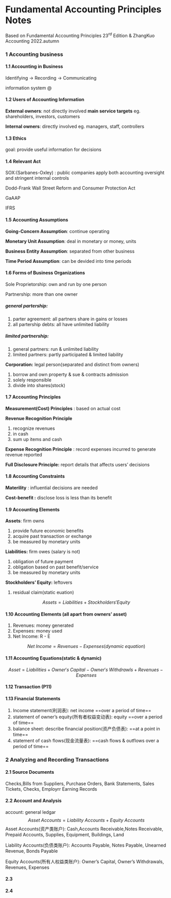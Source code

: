 # Fundamental Accounting Principles Notes

Based on Fundamental Accounting Principles $23^{rd}$ Edition & ZhangKuo Accounting 2022.autumn

### 1 Accounting business

#### 1.1 Accounting in Business

Identifying -> Recording -> Communicating

information system @

#### 1.2 Users of Accounting Information

**External owners**: not directly involved **main service targets** eg. shareholders, investors, customers

**Internal owners**: directly involved eg. managers, staff, controllers

#### 1.3 Ethics

goal: provide useful information for decisions

#### 1.4 Relevant Act

SOX:(Sarbanes-Oxley) : public companies apply both accounting oversight and stringent internal controls

Dodd-Frank Wall Street Reform and Consumer Protection Act

GaAAP

IFRS

#### 1.5 Accounting Assumptions

**Going-Concern Assumption**: continue operating

**Monetary Unit Assumption**: deal in monetary or money, units

**Business Entity Assumption**: separated from other business

**Time Period Assumption**: can be devided into time periods

#### 1.6 Forms of Business Organizations

Sole Proprietorship: own and run by one person

Partnership: more than one owner

##### general partership:

1. parter agreement:  all partners share in gains or losses
2. all partership debts: all have unlimited liability

##### limited partnership:

1. general partners: run & unlimited liability
2. limited partners: partly participated & limited liability 

**Corporation:** legal person(separated and distinct from owners)

1. borrow and own property & sue & contracts admission
2. solely responsible
3. divide into shares(stock)

#### 1.7 Accounting Principles

**Measurement(Cost) Principles** : based on actual cost

**Revenue Recognition Principle** 

1.  recognize revenues
2.  in cash
3. sum up items and cash

**Expense Recognition Principle** : record expenses incurred to generate revenue reported

**Full Disclosure Principle:** report details that affects users’ decisions

#### 1.8 Accounting Constraints

**Materility** : influential decisions are needed

**Cost-benefit :** disclose loss is less than its benefit

#### 1.9 Accounting Elements

**Assets**: firm owns

1. provide future economic benefits
2. acquire past transaction or exchange
3. be measured by monetary units

**Liabilities:** firm owes (salary is not)

1. obligation of future payment
2. obligation based on past benefit/service
3. be measured by monetary units

**Stockholders’ Equity:** leftovers

1. residual claim(static euation)

$$
Assets = Liabilities + Stockholders' Equity
$$

#### 1.10 Accounting Elements (all apart from owners’ asset)

1. Revenues: money generated
2. Expenses: money used
3. Net Income: R - E

$$
Net\;Income = Revenues - Expenses(dynamic\;equation)
$$

#### 1.11 Accounting Equations(static & dynamic)

$$
Asset = Liabilities + Owner's\;Capital - Owner's\; Withdrawls+Revenues-Expenses
$$

#### 1.12 Transaction (P11)

#### 1.13 Financial Statements

1. Income statement(利润表): net income ==over a period of time==
2. statement of owner’s equity(所有者权益变动表): equity ==over a period of time==
3. balance sheet: describe financial position(资产负债表): ==at a point in time==
4. statement of cash flows(现金流量表): ==cash flows & outflows over a period of time==

###  2 Analyzing and Recording Transactions

#### 2.1 Source Documents

Checks,Bills from Suppliers, Purchase Orders, Bank Statements, Sales Tickets, Checks, Employrr Earning Records

#### 2.2 Account and Analysis

account: general ledgar
$$
Asset\;Accounts = Liability\;Accounts + Equity\;Accounts
$$
Asset Accounts(资产类账户):  Cash,Accounts Receivable,Notes Receivable, Prepaid Accounts, Supplies, Equipment, Buildings, Land

Liability Accounts(负债类账户): Accounts Payable, Notes Payable, Unearned Revenue, Bonds Payable

Equity Accounts(所有人权益类账户): Owner’s Capital, Owner’s Withdrawals, Revenues, Expenses

#### 2.3

#### 2.4








